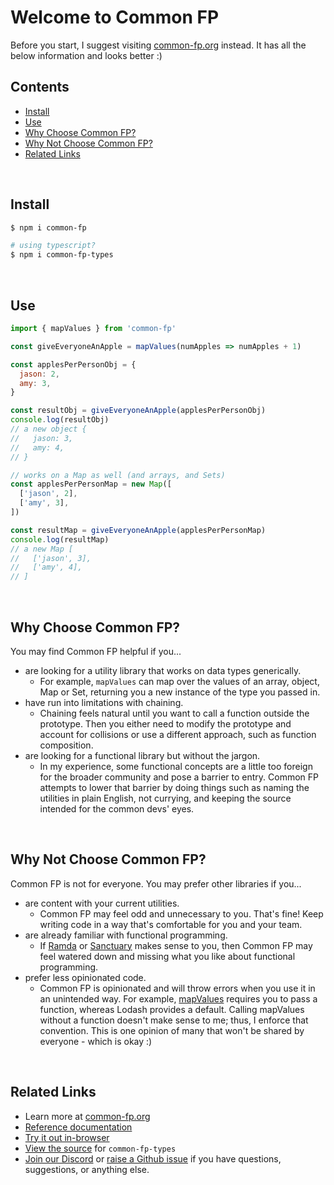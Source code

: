 # Welcome to Common FP

Before you start, I suggest visiting [common-fp.org](https://common-fp.org)
instead. It has all the below information and looks better :)

## Contents

- [Install](#install)
- [Use](#and-use)
- [Why Choose Common FP?](#why-choose-common-fp)
- [Why Not Choose Common FP?](#why-not-choose-common-fp)
- [Related Links](#related-links)

<br>

## Install

```sh
$ npm i common-fp

# using typescript?
$ npm i common-fp-types
```

<br>

## Use

```js
import { mapValues } from 'common-fp'

const giveEveryoneAnApple = mapValues(numApples => numApples + 1)

const applesPerPersonObj = {
  jason: 2,
  amy: 3,
}

const resultObj = giveEveryoneAnApple(applesPerPersonObj)
console.log(resultObj)
// a new object {
//   jason: 3,
//   amy: 4,
// }

// works on a Map as well (and arrays, and Sets)
const applesPerPersonMap = new Map([
  ['jason', 2],
  ['amy', 3],
])

const resultMap = giveEveryoneAnApple(applesPerPersonMap)
console.log(resultMap)
// a new Map [
//   ['jason', 3],
//   ['amy', 4],
// ]
```

<br>

## Why Choose Common FP?

You may find Common FP helpful if you...

- are looking for a utility library that works on data types generically.
  - For example, `mapValues` can map over the values of an array, object, Map or
    Set, returning you a new instance of the type you passed in.
- have run into limitations with chaining.
  - Chaining feels natural until you want to call a function outside the
    prototype. Then you either need to modify the prototype and account for
    collisions or use a different approach, such as function composition.
- are looking for a functional library but without the jargon.
  - In my experience, some functional concepts are a little too foreign for the
    broader community and pose a barrier to entry. Common FP attempts to lower
    that barrier by doing things such as naming the utilities in plain English,
    not currying, and keeping the source intended for the common devs' eyes.

<br>

## Why Not Choose Common FP?

Common FP is not for everyone. You may prefer other libraries if you...

- are content with your current utilities.
  - Common FP may feel odd and unnecessary to you. That's fine! Keep writing
    code in a way that's comfortable for you and your team.
- are already familiar with functional programming.
  - If [Ramda](https://ramdajs.com/) or [Sanctuary](https://sanctuary.js.org/)
    makes sense to you, then Common FP may feel watered down and missing what
    you like about functional programming.
- prefer less opinionated code.
  - Common FP is opinionated and will throw errors when you use it in an
    unintended way. For example, [mapValues](https://common-fp.org/docs/mapValues)
    requires you to pass a function, whereas Lodash provides a default. Calling
    mapValues without a function doesn't make sense to me; thus, I enforce that
    convention. This is one opinion of many that won't be shared by everyone -
    which is okay :)

<br>

## Related Links

- Learn more at [common-fp.org](https://common-fp.org)
- [Reference documentation](https://common-fp.org/docs)
- [Try it out in-browser](https://common-fp.org/try-it)
- [View the source](../../pkg/common-fp-types) for `common-fp-types`
- [Join our Discord](https://discord.gg/N8e7mtfwNM) or [raise a Github issue](https://github.com/common-fp/common-fp/issues/new) if you have questions, suggestions, or anything else.
